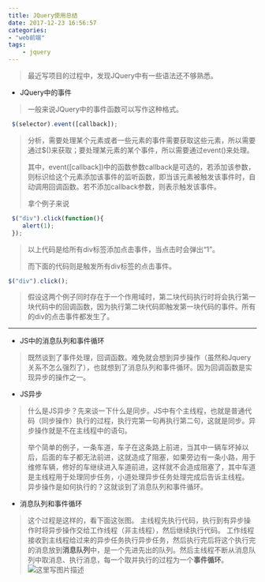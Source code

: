 ```yaml
---
title: JQuery使用总结
date: 2017-12-23 16:56:57
categories: 
- "web前端"
tags:
	- jquery
---
```

> 最近写项目的过程中，发现JQuery中有一些语法还不够熟悉。

- JQuery中的事件

> 一般来说JQuery中的事件函数可以写作这种格式。
 ```javascript
  $(selector).event([callback]);
 ```
> 分析，需要处理某个元素或者一些元素的事件需要获取这些元素，所以需要通过$()来获取；要处理某元素的某个事件，所以需要通过event()来处理。
> 
> 其中，event([callback])中的函数参数callback是可选的，若添加该参数，则标识给这个元素添加该事件的监听函数，即当该元素被触发该事件时，自动调用回调函数。若不添加callback参数，则表示触发该事件。
> 
> 拿个例子来说
 ```javascript
  $("div").click(function(){
     alert(1);
  });
 ```
> 以上代码是给所有div标签添加点击事件，当点击时会弹出“1”。
> 
> 而下面的代码则是触发所有div标签的点击事件。
 ```javascript
 $("div").click();
 ```
> 假设这两个例子同时存在于一个作用域时，第二块代码执行时将会执行第一块代码中的回调函数，因为执行第二块代码即触发第一块代码的事件。所有的div的点击事件都发生了。

---

- JS中的消息队列和事件循环
> 既然谈到了事件处理，回调函数。难免就会想到异步操作（虽然和Jquery关系不怎么强烈了），也就想到了消息队列和事件循环。因为回调函数是实现异步的操作之一。

- JS异步
> 什么是JS异步？先来谈一下什么是同步。JS中有个主线程，也就是普通代码（同步操作）执行的过程，执行完第一句再执行第二句，这就是同步。异步操作就是不在主线程中的语句。
> 
>举个简单的例子，一条车道，车子在这条路上前进，当其中一辆车坏掉以后，后面的车子都无法前进，这就造成了阻塞，如果旁边有一条小路，用于维修车辆，修好的车继续进入车道前进，这样就不会造成阻塞了，其中车道是主线程用于处理同步任务，小道处理异步任务处理完成后告诉主线程。
>异步操作是如何执行的？这就谈到了消息队列和事件循环。
	
- 消息队列和事件循环
>这个过程是这样的，看下面这张图。
>主线程先执行代码，执行到有异步操作时将异步操作交给工作线程（非主线程），然后继续执行代码。
>工作线程接收到主线程给过来的异步任务执行异步任务，然后执行完后将这个执行完的消息放到**消息队列**中，是一个先进先出的队列。然后主线程不断从消息队列中取消息、执行消息，每一个取并执行的过程为一个**事件循环**。
	![这里写图片描述](http://img.blog.csdn.net/20171101231952079?watermark/2/text/aHR0cDovL2Jsb2cuY3Nkbi5uZXQvQ29yYWxMTVk=/font/5a6L5L2T/fontsize/400/fill/I0JBQkFCMA==/dissolve/70/gravity/SouthEast)
